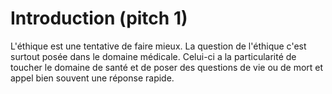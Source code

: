 # Introduction (pitch 1)

L'éthique est une tentative de faire mieux. La question de l'éthique c'est surtout posée dans le domaine médicale. Celui-ci a la particularité de toucher le domaine de santé et de poser des questions de vie ou de mort et appel bien souvent une réponse rapide. 



